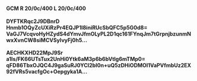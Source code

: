 #### GCM R 20/0c/400 L 20/0c/400
**DYFTKRqc2J9DBnrD**<br/>**Hnmb1OQyZcUXiRzPr4EQJP1l8iniRUcSbQFC5p5G0d8=**<br/>**VaGJ7VcqvoHyHZydS4dYmvJfmOLyPL2D1qc161FYnqJm7tGrpnjbzunmNwxXvnCW8siMCVSyIvyFj0h5...**<br/><br/>
**AECHKXHD22MpJ9Sr**<br/>**a1Is/FK66UTsTux2UnHi0Ytk6aM3p6b6bVtlg6mTMp0=**<br/>**qFD86TbxOJQC4J9gaSuRJ0YCI2bI0n+uQ5zDHiODMOI1VaPVfmbUz2EX92fVRs5vacfgOc+Oepgyka1A...**